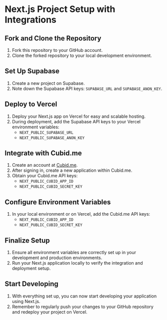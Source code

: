 # Next.js Project Setup with Integrations

## Fork and Clone the Repository
1. Fork this repository to your GitHub account.
2. Clone the forked repository to your local development environment.

## Set Up Supabase
1. Create a new project on Supabase.
2. Note down the Supabase API keys: `SUPABASE_URL` and `SUPABASE_ANON_KEY`.

## Deploy to Vercel
1. Deploy your Next.js app on Vercel for easy and scalable hosting.
2. During deployment, add the Supabase API keys to your Vercel environment variables:
   - `NEXT_PUBLIC_SUPABASE_URL`
   - `NEXT_PUBLIC_SUPABASE_ANON_KEY`

## Integrate with Cubid.me
1. Create an account at [Cubid.me](https://admin.cubid.me).
2. After signing in, create a new application within Cubid.me.
3. Obtain your Cubid.me API keys:
   - `NEXT_PUBLIC_CUBID_APP_ID`
   - `NEXT_PUBLIC_CUBID_SECRET_KEY`

## Configure Environment Variables
1. In your local environment or on Vercel, add the Cubid.me API keys:
   - `NEXT_PUBLIC_CUBID_APP_ID`
   - `NEXT_PUBLIC_CUBID_SECRET_KEY`

## Finalize Setup
1. Ensure all environment variables are correctly set up in your development and production environments.
2. Run your Next.js application locally to verify the integration and deployment setup.

## Start Developing
1. With everything set up, you can now start developing your application using Next.js.
2. Remember to regularly push your changes to your GitHub repository and redeploy your project on Vercel.
